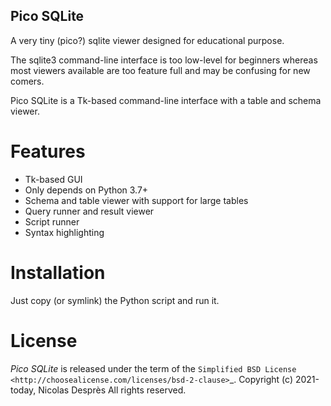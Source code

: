 Pico SQLite
------------

A very tiny (pico?) sqlite viewer designed for educational
purpose.

The sqlite3 command-line interface is too low-level for beginners
whereas most viewers available are too feature full and may be
confusing for new comers.

Pico SQLite is a Tk-based command-line interface with a table and
schema viewer.

# Features
- Tk-based GUI
- Only depends on Python 3.7+
- Schema and table viewer with support for large tables
- Query runner and result viewer
- Script runner
- Syntax highlighting

# Installation

Just copy (or symlink) the Python script and run it.

# License

*Pico SQLite* is released under the term of the
`Simplified BSD License <http://choosealicense.com/licenses/bsd-2-clause>`_.
Copyright (c) 2021-today, Nicolas Desprès
All rights reserved.
